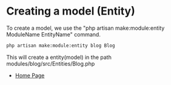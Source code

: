 # Creating a model (Entity)

To create a model, we use the "php artisan make:module:entity ModuleName EntityName" command.

``` bash
php artisan make:module:entity blog Blog
```

This will create a entity(model) in the path modules/blog/src/Entities/Blog.php

- [Home Page](https://idel327.github.io/laravel-modular)